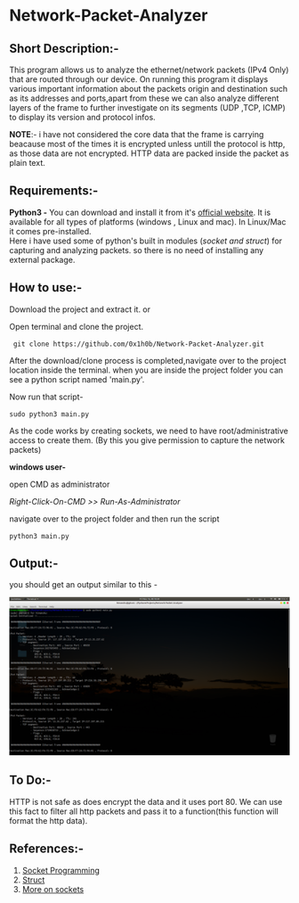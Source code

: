 # Network-Packet-Analyzer 

## Short Description:-

This program allows us to analyze the ethernet/network packets (IPv4 Only) that are routed through our device.
On running this program it displays various important information about the packets origin and destination such as its
addresses and ports,apart from these we can also analyze different layers of the frame to further investigate on 
its segments (UDP ,TCP, ICMP) to display its version and protocol infos.

**NOTE**:- i have not considered the core data that the frame is carrying beacause most of the times it is encrypted 
          unless untill the protocol is http, as those data are not encrypted. HTTP data are packed inside the packet
          as plain text.
 

## Requirements:-
 
   **Python3 -** 
      You can download and install it from it's [official website](https://www.python.org/downloads/).
      It is available for all types of platforms (windows , Linux and mac). In Linux/Mac it comes pre-installed.    
      Here i have used some of python's built in modules (*socket and struct*) for capturing and analyzing packets. 
     so there is no need of installing any external package. 
   
## How to use:-

 Download the project and extract it.          or 
  
  Open terminal and clone the project.
```
 git clone https://github.com/0x1h0b/Network-Packet-Analyzer.git
 ```
 
 After the download/clone process is completed,navigate over to the project location inside the terminal.
 when you are inside the project folder you can see a python script named 'main.py'.
 
 Now run that script-
 ``` 
 sudo python3 main.py
 ```
  As the code works by creating sockets, we need to have root/administrative access to create them.
  (By this you give permission to capture the network packets) 
 
 
 **windows user-** 

  open CMD as administrator
                    
 *Right-Click-On-CMD >> Run-As-Administrator*
 
 navigate over to the project folder and then run the script
 ```
 python3 main.py
 ```
 ## Output:-
 
 you should get an output similar to this -

![Output](Output.png "Sample Output")

## To Do:-
HTTP is not safe as does encrypt the data and it uses port 80. We can use this fact to filter all http packets and pass it to a function(this function will format the http data).

## References:-
1. [Socket Programming](https://docs.python.org/3/howto/sockets.html)
2. [Struct](https://docs.python.org/3.7/library/struct.html)
3. [More on sockets](https://www.techbeamers.com/python-tutorial-essentials-of-python-socket-programming/)

